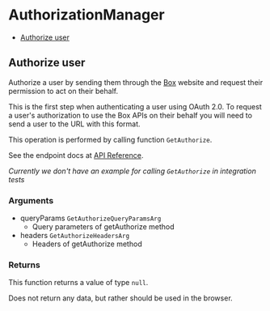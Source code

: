 # AuthorizationManager


- [Authorize user](#authorize-user)

## Authorize user

Authorize a user by sending them through the [Box](https://box.com)
website and request their permission to act on their behalf.

This is the first step when authenticating a user using
OAuth 2.0. To request a user's authorization to use the Box APIs
on their behalf you will need to send a user to the URL with this
format.

This operation is performed by calling function `GetAuthorize`.

See the endpoint docs at
[API Reference](https://developer.box.com/reference/get-authorize/).

*Currently we don't have an example for calling `GetAuthorize` in integration tests*

### Arguments

- queryParams `GetAuthorizeQueryParamsArg`
  - Query parameters of getAuthorize method
- headers `GetAuthorizeHeadersArg`
  - Headers of getAuthorize method


### Returns

This function returns a value of type `null`.

Does not return any data, but rather should be used in the browser.


